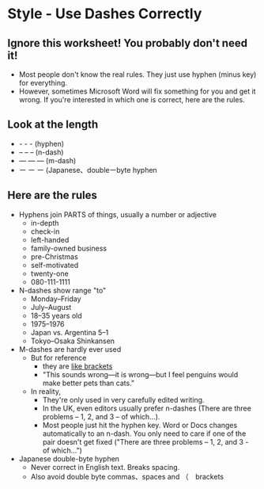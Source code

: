 # Style - Use Dashes Correctly 


## Ignore this worksheet! You probably don't need it!
* Most people don't know the real rules. They just use hyphen (minus key) for everything. 
* However, sometimes Microsoft Word will fix something for you and get it wrong. If you're interested in which one is correct, here are the rules. 

## Look at the length
* \- \- \-      (hyphen) 
* – – –         (n-dash)
* — — —         (m-dash) 
* ー ー ー       (Japanese、doubleーbyte hyphen


## Here are the rules 
* Hyphens join PARTS of things, usually a number or adjective
    * in-depth
    * check-in
    * left-handed
    * family-owned business
    * pre-Christmas
    * self-motivated
    * twenty-one
    * 080-111-1111
* N-dashes show range "to"
    * Monday–Friday
    * July–August
    * 18–35 years old
    * 1975–1976
    * Japan vs. Argentina  5–1
    * Tokyo–Osaka Shinkansen
* M-dashes are hardly ever used
    * But for reference
        * they are [like brackets](Style-UseParentheticals)
        * "This sounds wrong—it is wrong—but I feel penguins would make better pets than cats."
    * In reality, 
        * They're only used in very carefully edited writing. 
        * In the UK, even editors usually prefer n-dashes (There are three problems – 1, 2, and 3 – of which...).
        * Most people just hit the hyphen key. Word or Docs changes automatically to an n-dash. You only need to care if one of the pair doesn't get fixed ("There are three problems – 1, 2, and 3 \- of which...")
* Japanese double-byte hyphen
    * Never correct in English text. Breaks spacing. 
    * Also avoid double byte commas、spaces and （　brackets
  


 

 
 